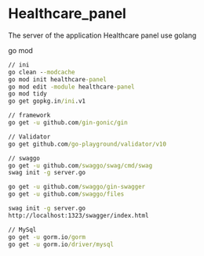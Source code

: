 # Healthcare_panel
The server of the application Healthcare panel use golang

go mod

```cmd
// ini
go clean --modcache
go mod init healthcare-panel
go mod edit -module healthcare-panel
go mod tidy
go get gopkg.in/ini.v1

// framework
go get -u github.com/gin-gonic/gin

// Validator
go get github.com/go-playground/validator/v10

// swaggo
go get -u github.com/swaggo/swag/cmd/swag
swag init -g server.go

go get -u github.com/swaggo/gin-swagger
go get -u github.com/swaggo/files

swag init -g server.go
http://localhost:1323/swagger/index.html

// MySql
go get -u gorm.io/gorm
go get -u gorm.io/driver/mysql
```
